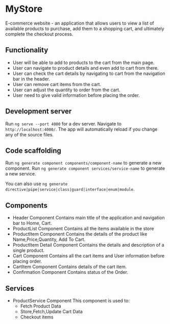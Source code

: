 # MyStore

E-commerce website - an application that allows users to view a list of available products to purchase, add them to a shopping cart, and ultimately complete the checkout process.

## Functionality
- User will be able to add to products to the cart from the main page.
- User can navigate to product details and even add to cart from there.
- User can check the cart details by navigating to cart from the navigation bar in the header.
- User can remove cart items from the cart.
- User can adjust the quantity to order from the cart.
- User need to give valid information before placing the order.

## Development server

Run `ng serve --port 4000` for a dev server. Navigate to `http://localhost:4000/`. The app will automatically reload if you change any of the source files.

## Code scaffolding

Run `ng generate component components/component-name` to generate a new component.
Run `ng generate component services/service-name` to generate a new service.

You can also use `ng generate directive|pipe|service|class|guard|interface|enum|module`.

## Components

- Header Component
    Contains main title of the application and navigation bar to Home, Cart.
- ProductList Component
    Contains all the items available in the store
- ProductItem Component
    Contains the details of the product like Name,Price,Quantity, Add To Cart.
- ProductItem Detail Component
    Contains the details and description of a single product.
- Cart Component
    Contains all the cart items and User information before placing order.
- CartItem Component
    Contains details of the cart item.
- Confirmation Component
    Contains status of the Order.

## Services

- ProductService Component
    This component is used to:
    - Fetch Product Data
    - Store,Fetch,Update Cart Data
    - Checkout items
